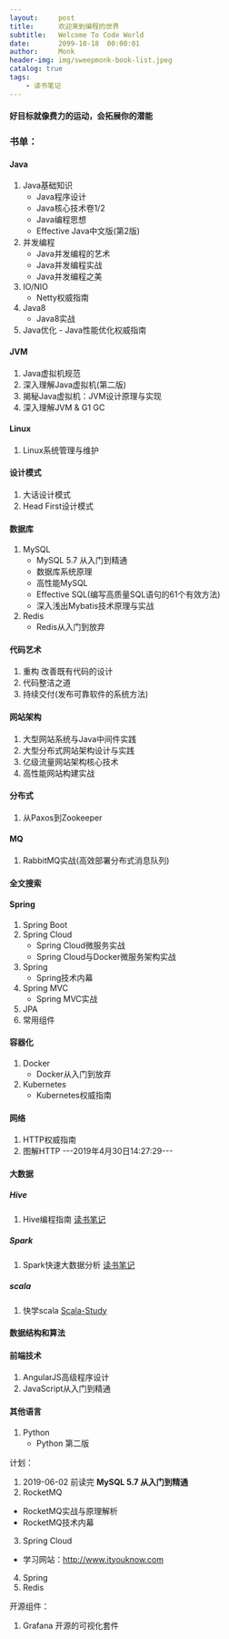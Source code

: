 ```yaml
---
layout:     post
title:      欢迎来到编程的世界
subtitle:   Welcome To Code World
date:       2099-10-18  00:00:01
author:     Monk
header-img: img/sweepmonk-book-list.jpeg
catalog: true
tags:
    - 读书笔记
---
```


#### 好目标就像费力的运动，会拓展你的潜能
### 书单：
#### Java
  1. Java基础知识
     - Java程序设计
     - Java核心技术卷1/2
     - Java编程思想
     - Effective Java中文版(第2版)
  2. 并发编程
     - Java并发编程的艺术
     - Java并发编程实战
     - Java并发编程之美
  3. IO/NIO
     - Netty权威指南
  4. Java8
     - Java8实战
  5. Java优化
    - Java性能优化权威指南
#### JVM
  1. Java虚拟机规范
  2. 深入理解Java虚拟机(第二版)
  3. 揭秘Java虚拟机：JVM设计原理与实现
  4. 深入理解JVM & G1 GC
  
#### Linux
  1. Linux系统管理与维护
  
#### 设计模式
  1. 大话设计模式
  2. Head First设计模式
  
#### 数据库
  1. MySQL
     - MySQL 5.7 从入门到精通
     - 数据库系统原理
     - 高性能MySQL
     - Effective SQL(编写高质量SQL语句的61个有效方法)
     - 深入浅出Mybatis技术原理与实战
  2. Redis
     - Redis从入门到放弃
     
#### 代码艺术
  1. 重构 改善既有代码的设计
  2. 代码整洁之道
  3. 持续交付(发布可靠软件的系统方法)
  
#### 网站架构
  1. 大型网站系统与Java中间件实践
  2. 大型分布式网站架构设计与实践
  3. 亿级流量网站架构核心技术
  4. 高性能网站构建实战

#### 分布式
  1. 从Paxos到Zookeeper

#### MQ
  1. RabbitMQ实战(高效部署分布式消息队列)

#### 全文搜索
  
#### Spring
  1. Spring Boot
  2. Spring Cloud
     - Spring Cloud微服务实战
     - Spring Cloud与Docker微服务架构实战
  3. Spring
     - Spring技术内幕
  4. Spring MVC
     - Spring MVC实战
  5. JPA
  6. 常用组件
  
#### 容器化
  1. Docker
     - Docker从入门到放弃
  2. Kubernetes
     - Kubernetes权威指南
#### 网络
  1. HTTP权威指南
  2. 图解HTTP ---2019年4月30日14:27:29---
  
#### 大数据
##### Hive
1. Hive编程指南 [读书笔记](https://github.com/mgljava/bigData-study/blob/master/doc/hive/Hive%E7%BC%96%E7%A8%8B%E6%8C%87%E5%8D%97%E8%AF%BB%E4%B9%A6%E7%AC%94%E8%AE%B0.md)

##### Spark
1. Spark快速大数据分析 [读书笔记](https://github.com/mgljava/bigData-study/blob/master/doc/spark/Spark%E5%BF%AB%E9%80%9F%E5%A4%A7%E6%95%B0%E6%8D%AE%E5%88%86%E6%9E%90%E8%AF%BB%E4%B9%A6%E7%AC%94%E8%AE%B0.md)

##### scala
1. 快学scala [Scala-Study](https://github.com/mgljava/scala-study) 

#### 数据结构和算法
  
#### 前端技术
  1. AngularJS高级程序设计
  2. JavaScript从入门到精通
  
#### 其他语言
  1. Python
     - Python 第二版
     
     
计划：
1. 2019-06-02 前读完 **MySQL 5.7 从入门到精通**
2. RocketMQ
  - RocketMQ实战与原理解析
  - RocketMQ技术内幕
3. Spring Cloud
  - 学习网站：http://www.ityouknow.com
4. Spring
5. Redis

开源组件：
1. Grafana 开源的可视化套件
